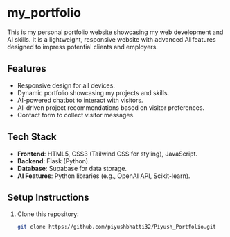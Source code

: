 # my_portfolio

This is my personal portfolio website showcasing my web development and AI skills. It is a lightweight, responsive website with advanced AI features designed to impress potential clients and employers.

## Features
- Responsive design for all devices.
- Dynamic portfolio showcasing my projects and skills.
- AI-powered chatbot to interact with visitors.
- AI-driven project recommendations based on visitor preferences.
- Contact form to collect visitor messages.

## Tech Stack
- **Frontend**: HTML5, CSS3 (Tailwind CSS for styling), JavaScript.
- **Backend**: Flask (Python).
- **Database**: Supabase for data storage.
- **AI Features**: Python libraries (e.g., OpenAI API, Scikit-learn).

## Setup Instructions
1. Clone this repository:
   ```bash
   git clone https://github.com/piyushbhatti32/Piyush_Portfolio.git

